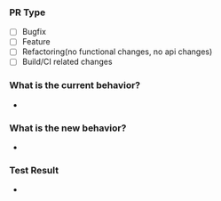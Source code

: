 ### PR Type
- [ ] Bugfix
- [ ] Feature
- [ ] Refactoring(no functional changes, no api changes)
- [ ] Build/CI related changes

### What is the current behavior?
-

### What is the new behavior?
-

### Test Result
-
